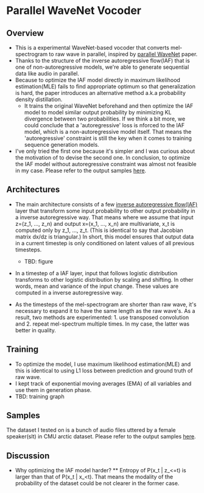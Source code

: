 # Parallel WaveNet Vocoder

## Overview
* This is a experimental WaveNet-based vocoder that converts mel-spectrogram to raw wave in parallel, inspired by [parallel WaveNet]() paper.
* Thanks to the structure of the inverse autoregressive flow(IAF) that is one of non-autoregressive models, we're able to generate sequential data like audio in parallel.
* Because to optimize the IAF model directly in maximum likelihood estimation(MLE) fails to find appropriate optimum so that generalization is hard, the paper introduces an alternative method a.k.a probability density distillation. 
  * It trains the original WaveNet beforehand and then optimize the IAF model to model similar output probability by minimizing KL divergence between two probabilities. If we think a bit more, we could conclude that a 'autoregressive' loss is nforced to the IAF model, which is a non-autoregressive model itself. That means the 'autoregressive' constraint is still the key when it comes to training sequence generation models.
* I've only tried the first one because it's simpler and I was curious about the motivation of to devise the second one. In conclusion, to optimize the IAF model without autoregressive constraint was almost not feasible in my case. Please refer to the output samples [here](https://soundcloud.com/andabi/sets/parallel-wavenet-vocoder).

## Architectures
* The main architecture consists of a few [inverse autoregressive flow(IAF)](https://arxiv.org/abs/1606.04934) layer that transform some input probability to other output probability in a inverse autoregressive way.
That means where we assume that input z=(z_1, ..., z_n) and output x=(x_1, ..., x_n) are multivariate, x_t is computed only by z_1, ..., z_t.
(This is identical to say that Jacobian matrix dx/dz is triangular.)
In short, this model ensures that output data in a current timestep is only conditioned on latent values of all previous timesteps.
  * TBD: figure
* In a timestep of a IAF layer, input that follows logistic distribution transforms to other logistic distribution by scaling and shifting.
In other words, mean and variance of the input change.
These values are computed in a inverse autoregressive way.

* As the timesteps of the mel-spectrogram are shorter than raw wave, it's necessary to expand it to have the same length as the raw wave's.
As a result, two methods are experimented: 1. use transposed convolution and 2. repeat mel-spectrum multiple times.
In my case, the latter was better in quality.

## Training
* To optimize the model, I use maximum likelihood estimation(MLE) and this is identical to using L1 loss between prediction and ground truth of raw wave.
* I kept track of exponential moving averages (EMA) of all variables and use them in generation phase.
* TBD: training graph

## Samples
The dataset I tested on is a bunch of audio files uttered by a female speaker(slt) in CMU arctic dataset. Please refer to the output samples [here](https://soundcloud.com/andabi/sets/parallel-wavenet-vocoder).

## Discussion
* Why optimizing the IAF model harder?
** Entropy of P(x_t | z_<=t) is larger than that of P(x_t | x_<t). 
That means the modality of the probability of the dataset could be not clearer in the former case.
